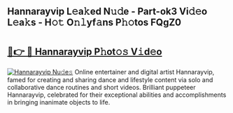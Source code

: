 ## Hannarayvip L𝚎a𝚔ed N𝚞𝚍e - Part-ok3 Vi𝚍𝚎o L𝚎a𝚔s - H𝚘𝚝 O𝚗𝚕yf𝚊ns P𝚑𝚘tos FQgZ0

# <h2><a href="http://kfe85x.oniu.top/?m=Hannarayvip">🔗👉 🔴 Hannarayvip P𝚑ot𝚘𝚜 V𝚒d𝚎o</a></h2>

[![Hannarayvip Nu𝚍e𝚜](https://i.imgur.com/0qMVB7G.gif)](http://kfe85x.oniu.top/?m=Hannarayvip)
Online entertainer and digital artist Hannarayvip, famed for creating and sharing dance and lifestyle content via solo and collaborative dance routines and short videos. Brilliant puppeteer Hannarayvip, celebrated for their exceptional abilities and accomplishments in bringing inanimate objects to life.  
